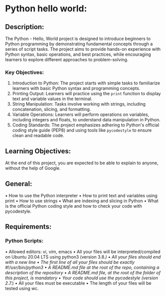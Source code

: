 # Python hello world:

## Description:

The Python - Hello, World project is designed to introduce beginners to Python programming by demonstrating fundamental concepts through a series of script tasks. The project aims to provide hands-on experience with Python syntax, basic operations, and best practices, while encouraging learners to explore different approaches to problem-solving.

### Key Objectives:

1. Introduction to Python: The project starts with simple tasks to familiarize learners with basic Python syntax and programming concepts.
2. Printing Output: Learners will practice using the `print` function to display text and variable values in the terminal.
3. String Manipulation: Tasks involve working with strings, including concatenation, slicing, and formatting.
4. Variable Operations: Learners will perform operations on variables, including integers and floats, to understand data manipulation in Python.
5. Coding Standards: The project emphasizes adhering to Python's official coding style guide (PEP8) and using tools like `pycodestyle` to ensure clean and readable code.

## Learning Objectives:

At the end of this project, you are expected to be able to explain to anyone, without the help of Google.

## General:

• How to use the Python interpreter
• How to print text and variables using print
• How to use strings
• What are indexing and slicing in Python
• What is the official Python coding style and how to check your code with pycodestyle.

## Requirements:

### Python Scripts:

• Allowed editors: vi, vim, emacs
• All your files will be interpreted/compiled on Ubuntu 20.04 LTS using python3 (version 3.8._)
• All your files should end with a new line
• The first line of all your files should be exactly #!/usr/bin/python3
• A README.md file at the root of the repo, containing a description of the repository
• A README.md file, at the root of the folder of this project, is mandatory
• Your code should use the pycodestyle (version 2.7._)
• All your files must be executable
• The length of your files will be tested using wc.
